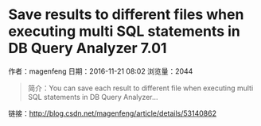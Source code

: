 # Save results to different files when executing multi SQL statements in DB Query Analyzer 7.01
作者：magenfeng
日期：2016-11-21 08:02
浏览量：2044
> 简介：You can save each result to different file when executing multi SQL statements  in DB Query Analyzer...

 链接：http://blog.csdn.net/magenfeng/article/details/53140862
